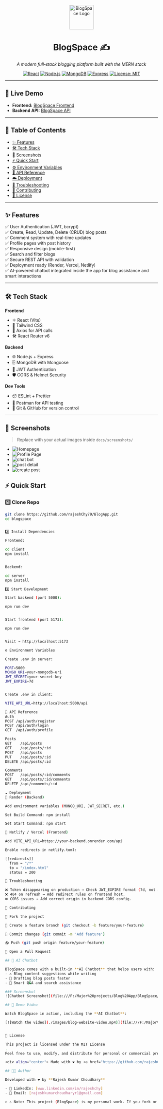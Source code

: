 <div align="center">
  <img src="https://raw.githubusercontent.com/simple-icons/simple-icons/develop/icons/react.svg" alt="BlogSpace Logo" width="80" height="80">
  <h1>BlogSpace ✍️</h1>
  <p><i>A modern full-stack blogging platform built with the MERN stack</i></p>

  [![React](https://img.shields.io/badge/Frontend-React-61DAFB?logo=react&logoColor=white)]()
  [![Node.js](https://img.shields.io/badge/Backend-Node.js-339933?logo=node.js&logoColor=white)]()
  [![MongoDB](https://img.shields.io/badge/Database-MongoDB-47A248?logo=mongodb&logoColor=white)]()
  [![Express](https://img.shields.io/badge/API-Express-000000?logo=express&logoColor=white)]()
  [![License: MIT](https://img.shields.io/badge/License-MIT-yellow.svg)](LICENSE)
</div>

---

## 🚀 Live Demo

- **Frontend:** [BlogSpace Frontend](https://blogapp-frontend-mc3b.onrender.com)  
- **Backend API:** [BlogSpace API](https://blogapp-mzev.onrender.com)

---

## 📑 Table of Contents
- [✨ Features](#-features)
- [🛠️ Tech Stack](#%EF%B8%8F-tech-stack)
- [📸 Screenshots](#-screenshots)
- [⚡ Quick Start](#-quick-start)
- [⚙️ Environment Variables](#%EF%B8%8F-environment-variables)
- [📡 API Reference](#-api-reference)
- [☁️ Deployment](#%EF%B8%8F-deployment)
- [🐞 Troubleshooting](#-troubleshooting)
- [🤝 Contributing](#-contributing)
- [📜 License](#-license)

---

## ✨ Features

✅ User Authentication (JWT, bcrypt)  
✅ Create, Read, Update, Delete (CRUD) blog posts  
✅ Comment system with real-time updates  
✅ Profile pages with post history  
✅ Responsive design (mobile-first)  
✅ Search and filter blogs  
✅ Secure REST API with validation  
✅ Deployment ready (Render, Vercel, Netlify)  
✅ AI-powered chatbot integrated inside the app for blog assistance and smart interactions

---

## 🛠️ Tech Stack

**Frontend**
- ⚛️ React (Vite)  
- 🎨 Tailwind CSS  
- 🔄 Axios for API calls  
- 🛠️ React Router v6  

**Backend**
- 🌐 Node.js + Express  
- 🗄️ MongoDB with Mongoose  
- 🔑 JWT Authentication  
- 🛡️ CORS & Helmet Security  

**Dev Tools**
- 📦 ESLint + Prettier  
- 🧪 Postman for API testing  
- 🐙 Git & GitHub for version control  

---

## 📸 Screenshots

> Replace with your actual images inside `docs/screenshots/`

- ![Homepage](file:///F:/Major%20projects/Blog%20App/BlogSpace/images/home.png)
- ![Profile Page](file:///F:/Major%20projects/Blog%20App/BlogSpace/images/profile.png)
- ![chat bot](file:///F:/Major%20projects/Blog%20App/BlogSpace/images/chatbot.png)
- ![post detail](./images/detail.png)
- ![create post](file:///F:/Major%20projects/Blog%20App/BlogSpace/images/createPost.png)


## ⚡ Quick Start

### 1️⃣ Clone Repo
```bash
git clone https://github.com/rajeshChy79/BlogApp.git
cd blogspace


2️⃣ Install Dependencies

Frontend:

cd client
npm install


Backend:

cd server
npm install

3️⃣ Start Development

Start backend (port 5000):

npm run dev


Start frontend (port 5173):

npm run dev


Visit → http://localhost:5173

⚙️ Environment Variables

Create .env in server:

PORT=5000
MONGO_URI=your-mongodb-uri
JWT_SECRET=your-secret-key
JWT_EXPIRE=7d


Create .env in client:

VITE_API_URL=http://localhost:5000/api

📡 API Reference
Auth
POST /api/auth/register
POST /api/auth/login
GET  /api/auth/profile

Posts
GET    /api/posts
GET    /api/posts/:id
POST   /api/posts
PUT    /api/posts/:id
DELETE /api/posts/:id

Comments
POST   /api/posts/:id/comments
GET    /api/posts/:id/comments
DELETE /api/comments/:id

☁️ Deployment
🔹 Render (Backend)

Add environment variables (MONGO_URI, JWT_SECRET, etc.)

Set Build Command: npm install

Set Start Command: npm start

🔹 Netlify / Vercel (Frontend)

Add VITE_API_URL=https://your-backend.onrender.com/api

Enable redirects in netlify.toml:

[[redirects]]
  from = "/*"
  to = "/index.html"
  status = 200

🐞 Troubleshooting

❌ Token disappearing on production → Check JWT_EXPIRE format (7d, not 3600).
❌ 404 on refresh → Add redirect rules on frontend host.
❌ CORS issues → Add correct origin in backend CORS config.

🤝 Contributing

🍴 Fork the project

🔧 Create a feature branch (git checkout -b feature/your-feature)

💾 Commit changes (git commit -m 'Add feature')

📤 Push (git push origin feature/your-feature)

🔀 Open a Pull Request

## 🤖 AI Chatbot

BlogSpace comes with a built-in **AI Chatbot** that helps users with:  
- ✍️ Blog content suggestions while writing  
- 📝 Drafting blog posts faster  
- 🔎 Smart Q&A and search assistance  

### Screenshot
![Chatbot Screenshot](file:///F:/Major%20projects/Blog%20App/BlogSpace/images/chatbot.png)

## 🎥 Demo Video

Watch BlogSpace in action, including the **AI Chatbot**:  

[![Watch the video](./images/blog-website-video.mp4)](file:///F:/Major%20projects/Blog%20App/BlogSpace/images/blog-website-video.mp4)


📜 License

This project is licensed under the MIT License
.
Feel free to use, modify, and distribute for personal or commercial projects.

<div align="center"> Made with ❤️ by <a href="https://github.com/rajeshChy79">Rajesh Kumar Choudhary</a> </div>

## 👨‍💻 Author

Developed with ❤️ by **Rajesh Kumar Choudhary**  

- 💼 LinkedIn: [www.linkedin.com/in/rajeshchy]  
- 📧 Email: [rajeshkumarchoudharyr1@gmail.com]  

> ⚠️ Note: This project (BlogSpace) is my personal work. If you fork or use it, please provide proper credits.
